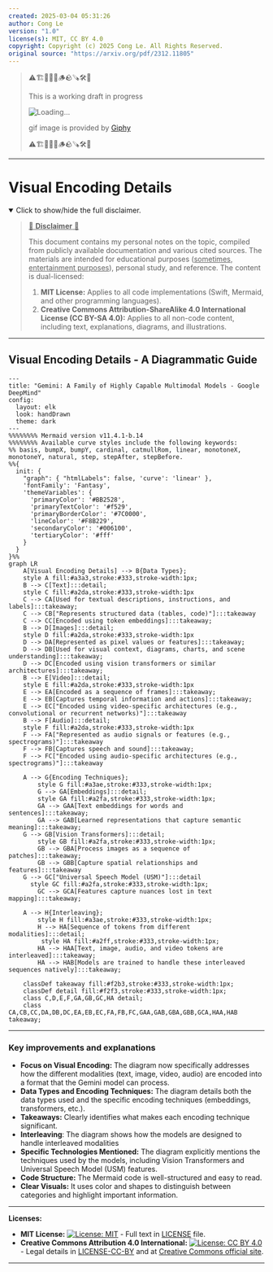 ```yaml
---
created: 2025-03-04 05:31:26
author: Cong Le
version: "1.0"
license(s): MIT, CC BY 4.0
copyright: Copyright (c) 2025 Cong Le. All Rights Reserved.
original source: "https://arxiv.org/pdf/2312.11805"
---
```


> ⚠️🏗️🚧🦺🧱🪵🪨🪚🛠️👷
> 
> This is a working draft in progress
> 
> ![Loading...](https://media2.giphy.com/media/v1.Y2lkPTc5MGI3NjExcTg3NnhjbXA2NGI0Zzd4NXBvMDJzY2RxcmdlNnFybGJudzRudXFmaSZlcD12MV9pbnRlcm5hbF9naWZfYnlfaWQmY3Q9Zw/zZg05JXw0PR6Pod1NC/giphy.gif)
>
> gif image is provided by [Giphy](https://giphy.com)
> 
> ⚠️🏗️🚧🦺🧱🪵🪨🪚🛠️👷


----


# Visual Encoding Details
<details open>
<summary>Click to show/hide the full disclaimer.</summary>
   
> <ins>📢 **Disclaimer** 🚨</ins>
>
> This document contains my personal notes on the topic,
> compiled from publicly available documentation and various cited sources.
> The materials are intended for educational purposes (<ins>sometimes, entertainment purposes</ins>), personal study, and reference.
> The content is dual-licensed:
> 1. **MIT License:** Applies to all code implementations (Swift, Mermaid, and other programming languages).
> 2. **Creative Commons Attribution-ShareAlike 4.0 International License (CC BY-SA 4.0):** Applies to all non-code content, including text, explanations, diagrams, and illustrations.

</details>

---


## Visual Encoding Details - A Diagrammatic Guide 



```mermaid
---
title: "Gemini: A Family of Highly Capable Multimodal Models - Google DeepMind"
config:
  layout: elk
  look: handDrawn
  theme: dark
---
%%%%%%%% Mermaid version v11.4.1-b.14
%%%%%%%% Available curve styles include the following keywords:
%% basis, bumpX, bumpY, cardinal, catmullRom, linear, monotoneX, monotoneY, natural, step, stepAfter, stepBefore.
%%{
  init: {
    "graph": { "htmlLabels": false, 'curve': 'linear' },
    'fontFamily': 'Fantasy',
    'themeVariables': {
      'primaryColor': '#BB2528',
      'primaryTextColor': '#f529',
      'primaryBorderColor': '#7C0000',
      'lineColor': '#F8B229',
      'secondaryColor': '#006100',
      'tertiaryColor': '#fff'
    }
  }
}%%
graph LR
    A[Visual Encoding Details] --> B{Data Types};
    style A fill:#a3a3,stroke:#333,stroke-width:1px;
    B --> C[Text]:::detail;
    style C fill:#a2da,stroke:#333,stroke-width:1px
    C --> CA[Used for textual descriptions, instructions, and labels]:::takeaway;
    C --> CB["Represents structured data (tables, code)"]:::takeaway
    C --> CC[Encoded using token embeddings]:::takeaway;
    B --> D[Images]:::detail;
    style D fill:#a2da,stroke:#333,stroke-width:1px
    D --> DA[Represented as pixel values or features]:::takeaway;
    D --> DB[Used for visual context, diagrams, charts, and scene understanding]:::takeaway;
    D --> DC[Encoded using vision transformers or similar architectures]:::takeaway;
    B --> E[Video]:::detail;
    style E fill:#a2da,stroke:#333,stroke-width:1px
    E --> EA[Encoded as a sequence of frames]:::takeaway;
    E --> EB[Captures temporal information and actions]:::takeaway;
    E --> EC["Encoded using video-specific architectures (e.g., convolutional or recurrent networks)"]:::takeaway
    B --> F[Audio]:::detail;
    style F fill:#a2da,stroke:#333,stroke-width:1px
    F --> FA["Represented as audio signals or features (e.g., spectrograms)"]:::takeaway
    F --> FB[Captures speech and sound]:::takeaway;
    F --> FC["Encoded using audio-specific architectures (e.g., spectrograms)"]:::takeaway

    A --> G{Encoding Techniques};
        style G fill:#a3ae,stroke:#333,stroke-width:1px;
        G --> GA[Embeddings]:::detail;
        style GA fill:#a2fa,stroke:#333,stroke-width:1px;
        GA --> GAA[Text embeddings for words and sentences]:::takeaway;
        GA --> GAB[Learned representations that capture semantic meaning]:::takeaway;
    G --> GB[Vision Transformers]:::detail;
        style GB fill:#a2fa,stroke:#333,stroke-width:1px;
        GB --> GBA[Process images as a sequence of patches]:::takeaway;
        GB --> GBB[Capture spatial relationships and features]:::takeaway
    G --> GC["Universal Speech Model (USM)"]:::detail
      style GC fill:#a2fa,stroke:#333,stroke-width:1px;
        GC --> GCA[Features capture nuances lost in text mapping]:::takeaway;

    A --> H{Interleaving};
        style H fill:#a3ae,stroke:#333,stroke-width:1px;
        H --> HA[Sequence of tokens from different modalities]:::detail;
         style HA fill:#a2ff,stroke:#333,stroke-width:1px;
        HA --> HAA[Text, image, audio, and video tokens are interleaved]:::takeaway;
        HA --> HAB[Models are trained to handle these interleaved sequences natively]:::takeaway;

    classDef takeaway fill:#f2b3,stroke:#333,stroke-width:1px;
    classDef detail fill:#f2f3,stroke:#333,stroke-width:1px;
    class C,D,E,F,GA,GB,GC,HA detail;
    class CA,CB,CC,DA,DB,DC,EA,EB,EC,FA,FB,FC,GAA,GAB,GBA,GBB,GCA,HAA,HAB takeaway;

```

---


### Key improvements and explanations

*   **Focus on Visual Encoding:** The diagram now specifically addresses how the different modalities (text, image, video, audio) are encoded into a format that the Gemini model can process.
*   **Data Types and Encoding Techniques:** The diagram details both the data types used and the specific encoding techniques (embeddings, transformers, etc.).
*   **Takeaways:** Clearly identifies what makes each encoding technique significant.
*   **Interleaving**: The diagram shows how the models are designed to handle interleaved modalities
*   **Specific Technologies Mentioned:**  The diagram explicitly mentions the techniques used by the models, including Vision Transformers and Universal Speech Model (USM) features.
*   **Code Structure:**  The Mermaid code is well-structured and easy to read.
*   **Clear Visuals:** It uses color and shapes to distinguish between categories and highlight important information.



---
**Licenses:**

- **MIT License:**  [![License: MIT](https://img.shields.io/badge/License-MIT-yellow.svg)](LICENSE) - Full text in [LICENSE](LICENSE) file.
- **Creative Commons Attribution 4.0 International:** [![License: CC BY 4.0](https://licensebuttons.net/l/by/4.0/88x31.png)](LICENSE-CC-BY) - Legal details in [LICENSE-CC-BY](LICENSE-CC-BY) and at [Creative Commons official site](http://creativecommons.org/licenses/by/4.0/).

---
